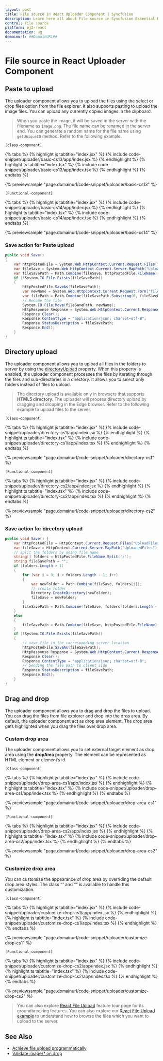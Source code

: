 ```yaml
---
layout: post
title: File source in React Uploader Component | Syncfusion
description: Learn here all about File source in Syncfusion Essential React Uploader component, its elements and more.
control: File source 
platform: ej2-react
documentation: ug
domainurl: ##DomainURL##
---
```


# File source in React Uploader Component

## Paste to upload

The uploader component allows you to upload the files using the select or drop files option from the file explorer.  It also supports pasting to upload the image files. You can upload any currently copied images in the clipboard.

> When you paste the image, it will be saved in the server with the filename as `image.png`. The file name can be renamed in the server end. You can generate a random name for the file name using `getUniqueID` method.
Refer to the following example.

`[class-component]`

{% tabs %}
{% highlight js tabtitle="index.jsx" %}
{% include code-snippet/uploader/basic-cs13/app/index.jsx %}
{% endhighlight %}
{% highlight ts tabtitle="index.tsx" %}
{% include code-snippet/uploader/basic-cs13/app/index.tsx %}
{% endhighlight %}
{% endtabs %}

 {% previewsample "page.domainurl/code-snippet/uploader/basic-cs13" %}

`[Functional-component]`

{% tabs %}
{% highlight js tabtitle="index.jsx" %}
{% include code-snippet/uploader/basic-cs14/app/index.jsx %}
{% endhighlight %}
{% highlight ts tabtitle="index.tsx" %}
{% include code-snippet/uploader/basic-cs14/app/index.tsx %}
{% endhighlight %}
{% endtabs %}

 {% previewsample "page.domainurl/code-snippet/uploader/basic-cs14" %}

### Save action for Paste upload

```csharp
public void Save()
{
    var httpPostedFile = System.Web.HttpContext.Current.Request.Files["UploadFiles"];
    var fileSave = System.Web.HttpContext.Current.Server.MapPath("UploadedFiles");
    var fileSavePath = Path.Combine(fileSave, httpPostedFile.FileName);
    if (!System.IO.File.Exists(fileSavePath))
    {
        httpPostedFile.SaveAs(fileSavePath);
        var newName = System.Web.HttpContext.Current.Request.Form["fileName"];
        var filePath = Path.Combine(fileSavePath.Substring(0, fileSavePath.LastIndexOf("\\")), newName);
        // Rename the file
        System.IO.File.Move(fileSavePath, newName);
        HttpResponse Response = System.Web.HttpContext.Current.Response;
        Response.Clear();
        Response.ContentType = "application/json; charset=utf-8";
        Response.StatusDescription = fileSavePath;
        Response.End();
    }
}
```

## Directory upload

The uploader component allows you to upload all files in the folders to server by using the [directoryUpload](https://ej2.syncfusion.com/react/documentation/api/uploader/#directoryupload) property. When this property is enabled, the uploader component processes the files by iterating through the files and sub-directories in a directory. It allows you to select only folders instead of files to upload.

> The directory upload is available only in browsers that supports **HTML5 directory**. The uploader will process directory upload by dragging and dropping in the Edge browser. Refer to the following example to upload files to the server.

`[Class-component]`

{% tabs %}
{% highlight js tabtitle="index.jsx" %}
{% include code-snippet/uploader/directory-cs1/app/index.jsx %}
{% endhighlight %}
{% highlight ts tabtitle="index.tsx" %}
{% include code-snippet/uploader/directory-cs1/app/index.tsx %}
{% endhighlight %}
{% endtabs %}

 {% previewsample "page.domainurl/code-snippet/uploader/directory-cs1" %}

`[Functional-component]`

{% tabs %}
{% highlight js tabtitle="index.jsx" %}
{% include code-snippet/uploader/directory-cs2/app/index.jsx %}
{% endhighlight %}
{% highlight ts tabtitle="index.tsx" %}
{% include code-snippet/uploader/directory-cs2/app/index.tsx %}
{% endhighlight %}
{% endtabs %}

 {% previewsample "page.domainurl/code-snippet/uploader/directory-cs2" %}

### Save action for directory upload

```csharp
public void Save() {
    var httpPostedFile = HttpContext.Current.Request.Files["UploadFiles"];
    var fileSave = HttpContext.Current.Server.MapPath("UploadedFiles");
    // split the folders by using file name
    string[] folders = httpPostedFile.FileName.Split('/');
    string fileSavePath = "";
    if (folders.Length > 1)
    {
        for (var i = 0; i < folders.Length - 1; i++)
        {
            var newFolder = Path.Combine(fileSave, folders[i]);
            // create folder
            Directory.CreateDirectory(newFolder);
            fileSave = newFolder;
        }
        fileSavePath = Path.Combine(fileSave, folders[folders.Length - 1]);
    }
    else
    {
        fileSavePath = Path.Combine(fileSave, httpPostedFile.FileName);
    }
    if (!System.IO.File.Exists(fileSavePath))
    {
        // save file in the corresponding server location
        httpPostedFile.SaveAs(fileSavePath);
        HttpResponse Response = System.Web.HttpContext.Current.Response;
        Response.Clear();
        Response.ContentType = "application/json; charset=utf-8";
        // Sending the file path to client side
        Response.StatusDescription = fileSavePath;
        Response.End();
    }
}
```

## Drag and drop

The uploader component allows you to drag and drop the files to upload. You can drag the files from file explorer and drop into the drop area. By default, the uploader component act as drop area element. The drop area gets highlighted when you drag the files over drop area.

### Custom drop area

The uploader component allows you to set external target element as drop area using the **dropArea** property. The element can be represented as HTML element or element’s id.

`[Class-component]`

{% tabs %}
{% highlight js tabtitle="index.jsx" %}
{% include code-snippet/uploader/drop-area-cs1/app/index.jsx %}
{% endhighlight %}
{% highlight ts tabtitle="index.tsx" %}
{% include code-snippet/uploader/drop-area-cs1/app/index.tsx %}
{% endhighlight %}
{% endtabs %}

 {% previewsample "page.domainurl/code-snippet/uploader/drop-area-cs1" %}

`[Functional-component]`

{% tabs %}
{% highlight js tabtitle="index.jsx" %}
{% include code-snippet/uploader/drop-area-cs2/app/index.jsx %}
{% endhighlight %}
{% highlight ts tabtitle="index.tsx" %}
{% include code-snippet/uploader/drop-area-cs2/app/index.tsx %}
{% endhighlight %}
{% endtabs %}

 {% previewsample "page.domainurl/code-snippet/uploader/drop-area-cs2" %}

### Customize drop area

You can customize the appearance of drop area by overriding the default drop area styles. The class “” and “” is available to handle this customization.

`[Class-component]`

{% tabs %}
{% highlight js tabtitle="index.jsx" %}
{% include code-snippet/uploader/customize-drop-cs1/app/index.jsx %}
{% endhighlight %}
{% highlight ts tabtitle="index.tsx" %}
{% include code-snippet/uploader/customize-drop-cs1/app/index.tsx %}
{% endhighlight %}
{% endtabs %}

 {% previewsample "page.domainurl/code-snippet/uploader/customize-drop-cs1" %}

`[Functional-component]`

{% tabs %}
{% highlight js tabtitle="index.jsx" %}
{% include code-snippet/uploader/customize-drop-cs2/app/index.jsx %}
{% endhighlight %}
{% highlight ts tabtitle="index.tsx" %}
{% include code-snippet/uploader/customize-drop-cs2/app/index.tsx %}
{% endhighlight %}
{% endtabs %}

 {% previewsample "page.domainurl/code-snippet/uploader/customize-drop-cs2" %}

>You can also explore [React File Upload](https://www.syncfusion.com/react-components/react-file-upload) feature tour page for its groundbreaking features. You can also explore our [React File Upload example](https://ej2.syncfusion.com/react/demos/#/material/uploader/default) to understand how to browse the files which you want to upload to the server.

## See Also

* [Achieve file upload programmatically](./how-to/achieve-file-upload-programmatically)
* [Validate image/* on drop](./how-to/validate-image-on-drop)
